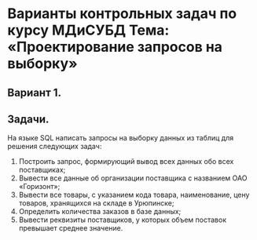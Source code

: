 # Варианты контрольных задач по курсу МДиСУБД Тема: «Проектирование запросов на выборку»
## Вариант 1.
## Задачи.
На языке SQL написать запросы на выборку данных из таблиц для решения следующих задач:
1. Построить запрос, формирующий вывод всех данных обо всех поставщиках;
2. Вывести все данные об организации поставщика с названием ОАО «Горизонт»;
3. Вывести все товары, с указанием кода товара, наименование, цену товаров, хранящихся на складе в Урюпинске;
4. Определить количества заказов в базе данных;
5. Вывести реквизиты поставщиков, у которых объем поставок превышает среднее значение.
